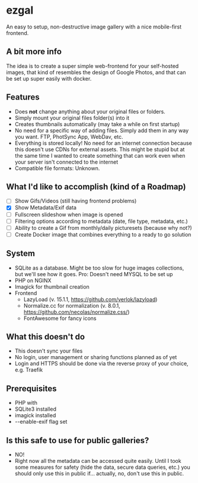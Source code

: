 # ezgal
An easy to setup, non-destructive image gallery with a nice mobile-first frontend.

## A bit more info
The idea is to create a super simple web-frontend for your self-hosted images, that kind of resembles the design of Google Photos, and that can be set up super easily with docker. 

## Features
* Does **not** change anything about your original files or folders.
* Simply mount your original files folder(s) into it
* Creates thumbnails automatically (may take a while on first startup)
* No need for a specific way of adding files. Simply add them in any way you want. FTP, PhotSync App, WebDav, etc.
* Everything is stored locally! No need for an internet connection because this doesn't use CDNs for external assets. This might be stupid but at the same time I wanted to create something that can work even when your server isn't connected to the internet
* Compatible file formats: Unknown.

## What I'd like to accomplish (kind of a Roadmap)
- [ ] Show Gifs/Videos (still having frontend problems)
- [x] Show Metadata/Exif data
- [ ] Fullscreen slideshow when image is opened
- [ ] Filtering options according to metadata (date, file type, metadata, etc.)
- [ ] Ability to create a Gif from monthly/daily picturesets (because why not?)
- [ ] Create Docker image that combines everything to a ready to go solution

## System
* SQLite as a database. Might be too slow for huge images collections, but we'll see how it goes. Pro: Doesn't need MYSQL to be set up
* PHP on NGINX
* Imagick for thumbnail creation
* Frontend
  * LazyLoad (v. 15.1.1, https://github.com/verlok/lazyload)
  * Normalize.cc for normalization (v. 8.0.1, https://github.com/necolas/normalize.css/)
  * FontAwesome for fancy icons

## What this doesn't do
* This doesn't sync your files
* No login, user management or sharing functions planned as of yet
* Login and HTTPS should be done via the reverse proxy of your choice, e.g. Traefik

## Prerequisites
* PHP with
 * SQLite3 installed
 * imagick installed
 * --enable-exif flag set
 
 ## Is this safe to use for public galleries?
 * NO!
 * Right now all the metadata can be accessed quite easily. Until I took some measures for safety (hide the data, secure data queries, etc.) you should only use this in public if... actually, no, don't use this in public.
